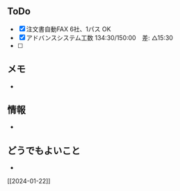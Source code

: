 ## ToDo
- [x] 注文書自動FAX 6社、1パス OK
- [x] アドバンスシステム工数 134:30/150:00　差: △15:30
- [ ] 


## メモ
- 


## 情報
- 


## どうでもよいこと
- 


[[2024-01-22]]

